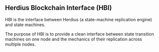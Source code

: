 ## Herdius Blockchain Interface (HBI)

HBI is the interface between Herdius (a state-machine replication engine) and state machines.

The purpose of HBI is to provide a clean interface between state transition machines on one node and the mechanics of their replication across multiple nodes.

